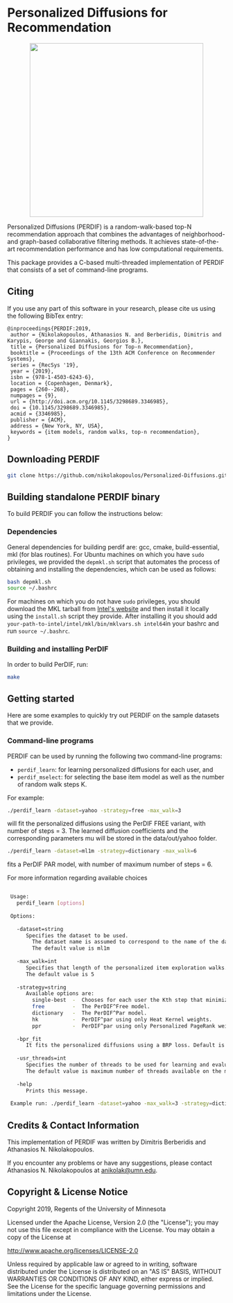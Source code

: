 # Personalized Diffusions for Recommendation

<p align="center">
<img width="400px" src="https://nikolako.net/img/perdif.svg"/>
</p>

Personalized Diffusions (PERDIF) is a random-walk-based top-N recommendation approach that combines the advantages of neighborhood- and graph-based collaborative filtering methods. It achieves state-of-the-art recommendation performance and has low computational requirements.

This package provides a C-based multi-threaded implementation of PERDIF that consists of a set of command-line programs. 


## Citing
If you use any part of this software in your research, please cite us using the
following BibTex entry:

```
@inproceedings{PERDIF:2019,
 author = {Nikolakopoulos, Athanasios N. and Berberidis, Dimitris and Karypis, George and Giannakis, Georgios B.},
 title = {Personalized Diffusions for Top-n Recommendation},
 booktitle = {Proceedings of the 13th ACM Conference on Recommender Systems},
 series = {RecSys '19},
 year = {2019},
 isbn = {978-1-4503-6243-6},
 location = {Copenhagen, Denmark},
 pages = {260--268},
 numpages = {9},
 url = {http://doi.acm.org/10.1145/3298689.3346985},
 doi = {10.1145/3298689.3346985},
 acmid = {3346985},
 publisher = {ACM},
 address = {New York, NY, USA},
 keywords = {item models, random walks, top-n recommendation},
} 
```


##  Downloading PERDIF

```bash
git clone https://github.com/nikolakopoulos/Personalized-Diffusions.git
```

## Building standalone PERDIF binary 

To build PERDIF you can follow the instructions below:

### Dependencies

General dependencies for building perdif are: gcc, cmake, build-essential, mkl (for blas routines).
For Ubuntu machines on which you have `sudo` privileges, we provided the `depmkl.sh` script that automates the process of obtaining and installing the dependencies, which can be used as follows:

```bash
bash depmkl.sh
source ~/.bashrc 
```

For machines on which you do not have `sudo` privileges, you should download the MKL tarball from [Intel's website](https://software.intel.com/en-us/mkl) and then install it locally using the `install.sh` script they provide. After installing it you should add `your-path-to-intel/intel/mkl/bin/mklvars.sh intel64`in your bashrc and run `source ~/.bashrc`.


### Building and installing PerDIF  

In order to build PerDIF, run:

```bash
make
```

## Getting started

Here are some examples to quickly try out PERDIF on the sample datasets that we provide.


###  Command-line programs
PERDIF can be used by running the following two command-line programs:
- `perdif_learn`: for learning personalized diffusions for each user, and
- `perdif_mselect`: for selecting the base item model as well as the number of random walk steps K.

For example: 
```bash
./perdif_learn -dataset=yahoo -strategy=free -max_walk=3
```
will fit the personalized diffusions using the PerDIF FREE variant, with number of steps = 3. 
The learned diffusion coefficients and the corresponding parameters mu will be stored in the data/out/yahoo folder.

```bash
./perdif_learn -dataset=ml1m -strategy=dictionary -max_walk=6
```
fits a PerDIF PAR model, with number of maximum number of steps = 6. 

For more information regarding available choices  

```bash

 Usage:
   perdif_learn [options]
 
 Options:
 
   -dataset=string
      Specifies the dataset to be used.
        The dataset name is assumed to correspond to the name of the dataset folder in data/in and data/out directories.
        The default value is ml1m
 
   -max_walk=int
      Specifies that length of the personalized item exploration walks.
      The default value is 5
 
   -strategy=string
      Available options are:
        single-best  -  Chooses for each user the Kth step that minimizes training error [default].
        free         -  The PerDIF^Free model.
        dictionary   -  The PerDIF^Par model.
        hk           -  PerDIF^par using only Heat Kernel weights.
        ppr          -  PerDIF^par using only Personalized PageRank weights.
 
   -bpr_fit
      It fits the personalized diffusions using a BRP loss. Default is RMSE
 
   -usr_threads=int
      Specifies the number of threads to be used for learning and evaluating the model.
      The default value is maximum number of threads available on the machine.
 
   -help
      Prints this message.
 
 Example run: ./perdif_learn -dataset=yahoo -max_walk=3 -strategy=dictionary
```

## Credits & Contact Information

This implementation of PERDIF was written by Dimitris Berberidis and Athanasios N. Nikolakopoulos.

If you encounter any problems or have any suggestions, please contact Athanasios N. Nikolakopoulos at <a href="mailto:anikolak@umn.edu">anikolak@umn.edu</a>.


## Copyright & License Notice
Copyright 2019, Regents of the University of Minnesota

Licensed under the Apache License, Version 2.0 (the "License"); you may not use this file except in compliance with the License. You may obtain a copy of the License at

http://www.apache.org/licenses/LICENSE-2.0

Unless required by applicable law or agreed to in writing, software distributed under the License is distributed on an "AS IS" BASIS, WITHOUT WARRANTIES OR CONDITIONS OF ANY KIND, either express or implied. See the License for the specific language governing permissions and limitations under the License.
